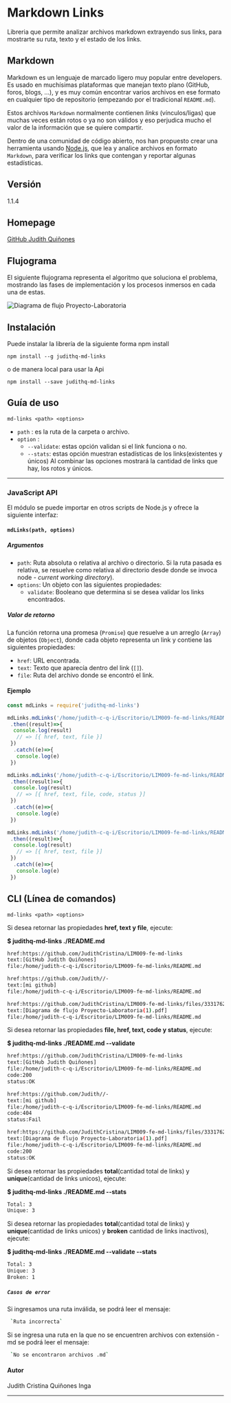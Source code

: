 # Markdown Links

Libreria que permite analizar archivos markdown extrayendo sus links, para mostrarte su ruta, texto y el estado de los links.

## Markdown

Markdown es un lenguaje de marcado ligero muy popular entre developers. Es usado en muchísimas plataformas que
manejan texto plano (GitHub, foros, blogs, ...), y es muy común
encontrar varios archivos en ese formato en cualquier tipo de repositorio
(empezando por el tradicional `README.md`).

Estos archivos `Markdown` normalmente contienen _links_ (vínculos/ligas) que
muchas veces están rotos o ya no son válidos y eso perjudica mucho el valor de
la información que se quiere compartir.

Dentro de una comunidad de código abierto, nos han propuesto crear una
herramienta usando [Node.js](https://nodejs.org/), que lea y analice archivos
en formato `Markdown`, para verificar los links que contengan y reportar
algunas estadísticas.

## Versión
1.1.4

## Homepage

[GitHub Judith Quiñones](https://github.com/JudithCristina/LIM009-fe-md-links)

## Flujograma

El siguiente flujograma representa el algoritmo que soluciona el problema, mostrando las fases de implementación y los procesos inmersos en cada una de estas. 
 
![Diagrama de flujo Proyecto-Laboratoria](https://user-images.githubusercontent.com/47750969/60215625-a888d200-982d-11e9-8434-d56e9130f121.png)

## Instalación

 Puede instalar la librería de la siguiente forma npm install
 ```
 npm install --g judithq-md-links
 ```
 o de manera local para usar la Api 
 ```
 npm install --save judithq-md-links
 ```

## Guía de uso
 ```
md-links <path> <options>
 ```
- `path` : es la ruta de la carpeta o archivo.
- `option` :
  - `--validate`: estas opción validan si el link funciona o no.
  - `--stats`: estas opción muestran estadísticas de los links(existentes y únicos)
Al combinar las opciones mostrará la cantidad de links que hay, los rotos y  únicos.
****
### JavaScript API

El módulo se puede importar en otros scripts de Node.js y  ofrece la
siguiente interfaz:

#### `mdLinks(path, options)`

##### Argumentos

- `path`: Ruta absoluta o relativa al archivo o directorio. Si la ruta pasada es
  relativa, se resuelve como relativa al directorio desde donde se invoca
  node - _current working directory_).
- `options`: Un objeto con las siguientes propiedades:
  * `validate`: Booleano que determina si se desea validar los links
    encontrados.

##### Valor de retorno

La función retorna una promesa (`Promise`) que resuelve a un arreglo
(`Array`) de objetos (`Object`), donde cada objeto representa un link y contiene
las siguientes propiedades:

- `href`: URL encontrada.
- `text`: Texto que aparecía dentro del link (`[]`).
- `file`: Ruta del archivo donde se encontró el link.

#### Ejemplo

```js
const mdLinks = require('judithq-md-links') 

mdLinks.mdLinks('/home/judith-c-q-i/Escritorio/LIM009-fe-md-links/README.md')
 .then((result)=>{
  console.log(result)
   // => [{ href, text, file }]
 })
  .catch((e)=>{
   console.log(e)
 })

mdLinks.mdLinks('/home/judith-c-q-i/Escritorio/LIM009-fe-md-links/README.md', {validate:true})
 .then((result)=>{
  console.log(result)
   // => [{ href, text, file, code, status }]
 })
  .catch((e)=>{
   console.log(e)
 })

mdLinks.mdLinks('/home/judith-c-q-i/Escritorio/LIM009-fe-md-links/README.md', {validate:false})
 .then((result)=>{
  console.log(result)
   // => [{ href, text, file }]
 })
  .catch((e)=>{
   console.log(e)
 })
```



## CLI (Línea de comandos)
 ```
md-links <path> <options>
 ```
Si desea retornar las propiedades **href, text y file**, ejecute: 

**$ judithq-md-links ./README.md**
```sh
href:https://github.com/JudithCristina/LIM009-fe-md-links
text:[GitHub Judith Quiñones]
file:/home/judith-c-q-i/Escritorio/LIM009-fe-md-links/README.md

href:https://github.com/Judith//-
text:[mi github]
file:/home/judith-c-q-i/Escritorio/LIM009-fe-md-links/README.md

href:https://github.com/JudithCristina/LIM009-fe-md-links/files/3331762/Diagrama.de.flujo.Proyecto-Laboratoria.1.pdf
text:[Diagrama de flujo Proyecto-Laboratoria(1).pdf]
file:/home/judith-c-q-i/Escritorio/LIM009-fe-md-links/README.md
```
Si desea retornar las propiedades **file, href, text, code y status**, ejecute:

**$ judithq-md-links ./README.md --validate**
```sh 
href:https://github.com/JudithCristina/LIM009-fe-md-links
text:[GitHub Judith Quiñones]
file:/home/judith-c-q-i/Escritorio/LIM009-fe-md-links/README.md
code:200
status:OK

href:https://github.com/Judith//-
text:[mi github]
file:/home/judith-c-q-i/Escritorio/LIM009-fe-md-links/README.md
code:404
status:Fail

href:https://github.com/JudithCristina/LIM009-fe-md-links/files/3331762/Diagrama.de.flujo.Proyecto-Laboratoria.1.pdf
text:[Diagrama de flujo Proyecto-Laboratoria(1).pdf]
file:/home/judith-c-q-i/Escritorio/LIM009-fe-md-links/README.md
code:200
status:OK
```
Si desea retornar las propiedades **total**(cantidad total de links) y **unique**(cantidad de links unicos), ejecute:

**$ judithq-md-links ./README.md --stats**
```sh
Total: 3
Unique: 3
```
Si desea retornar las propiedades **total**(cantidad total de links) y **unique**(cantidad de links unicos) y **broken** cantidad de links inactivos), ejecute:

**$ judithq-md-links ./README.md --validate --stats**
```sh
Total: 3
Unique: 3
Broken: 1
```
##### `Casos de error`

Si ingresamos una ruta inválida, se podrá leer el mensaje:
```sh
 `Ruta incorrecta`
 ```
Si se ingresa una ruta en la que no se encuentren archivos con extensión -md se podrá leer el mensaje:
```sh
 `No se encontraron archivos .md` 
 ```
#### Autor
Judith Cristina Quiñones Inga
****